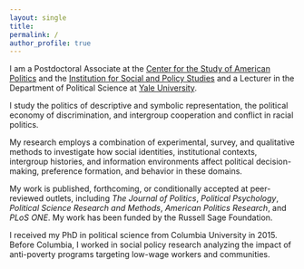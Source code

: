 ```yaml
---
layout: single
title:
permalink: /
author_profile: true
---
```


I am a Postdoctoral Associate at the [Center for the Study of American Politics](http://csap.yale.edu/) and the [Institution for Social and Policy Studies](http://isps.yale.edu/) and a Lecturer in the Department of Political Science at [Yale University](http://www.yale.edu/).

I study the politics of descriptive and symbolic representation, the political economy of discrimination, and intergroup cooperation and conflict in racial politics.

My research employs a combination of experimental, survey, and qualitative methods to investigate how social identities, institutional contexts, intergroup histories, and information environments affect political decision-making, preference formation, and behavior in these domains.

My work is published, forthcoming, or conditionally accepted at peer-reviewed outlets, including _The Journal of Politics_, _Political Psychology_, _Political Science Research and Methods_, _American Politics Research_, and _PLoS ONE_. My work has been funded by the Russell Sage Foundation.

I received my PhD in political science from Columbia University in 2015. Before Columbia, I worked in social policy research analyzing the impact of anti-poverty programs targeting low-wage workers and communities.


